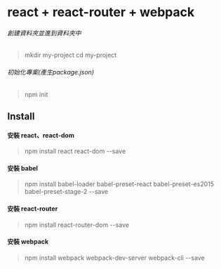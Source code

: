 # react + react-router + webpack

###### 創建資料夾並進到資料夾中
> mkdir my-project
> cd my-project

###### 初始化專案(產生package.json)
> npm init

## Install
#### 安裝 react、react-dom
> npm install react react-dom --save

#### 安裝 babel
> npm install babel-loader babel-preset-react babel-preset-es2015 babel-preset-stage-2 --save

#### 安裝 react-router
> npm install react-router-dom --save

#### 安裝 webpack
> npm install webpack webpack-dev-server webpack-cli --save

#### 

